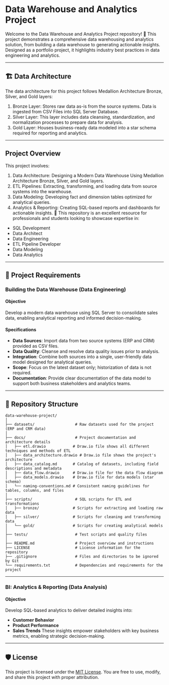 # Data Warehouse and Analytics Project

Welcome to the Data Warehouse and Analytics Project repository! 🚀
This project demonstrates a comprehensive data warehousing and analytics solution, from building a data warehouse to generating actionable insights. Designed as a portfolio project, it highlights industry best practices in data engineering and analytics.

---
## 🏗️ Data Architecture
The data architecture for this project follows Medallion Architecture Bronze, Silver, and Gold layers:


1. Bronze Layer: Stores raw data as-is from the source systems. Data is ingested from CSV Files into SQL Server Database.
2. Silver Layer: This layer includes data cleansing, standardization, and normalization processes to prepare data for analysis.
3. Gold Layer: Houses business-ready data modeled into a star schema required for reporting and analytics.
---

##  Project Overview
This project involves:

1. Data Architecture: Designing a Modern Data Warehouse Using Medallion Architecture Bronze, Silver, and Gold layers.
2. ETL Pipelines: Extracting, transforming, and loading data from source systems into the warehouse.
3. Data Modeling: Developing fact and dimension tables optimized for analytical queries.
4. Analytics & Reporting: Creating SQL-based reports and dashboards for actionable insights.
🎯 This repository is an excellent resource for professionals and students looking to showcase expertise in:

- SQL Development
- Data Architect
- Data Engineering
- ETL Pipeline Developer
- Data Modeling
- Data Analytics

---
## 🚀 Project Requirements

### Building the Data Warehouse (Data Engineering)

#### Objective
Develop a modern data warehouse using SQL Server to consolidate sales data, enabling analytical reporting and informed decision-making.

#### Specifications
- **Data Sources**: Import data from two source systems (ERP and CRM) provided as CSV files.
- **Data Quality**: Cleanse and resolve data quality issues prior to analysis.
- **Integration**: Combine both sources into a single, user-friendly data model designed for analytical queries.
- **Scope**: Focus on the latest dataset only; historization of data is not required.
- **Documentation**: Provide clear documentation of the data model to support both business stakeholders and analytics teams.

---
## 📂  Repository Structure
```
data-warehouse-project/
│
├── datasets/                  # Raw datasets used for the project (ERP and CRM data)
│
├── docs/                      # Project documentation and architecture details
│   ├── etl.drawio            # Draw.io file shows all different techniques and methods of ETL
│   ├── data_architecture.drawio # Draw.io file shows the project's architecture
│   ├── data_catalog.md       # Catalog of datasets, including field descriptions and metadata
│   ├── data_flow.drawio      # Draw.io file for the data flow diagram
│   ├── data_models.drawio    # Draw.io file for data models (star schema)
│   └── naming-conventions.md # Consistent naming guidelines for tables, columns, and files
│
├── scripts/                   # SQL scripts for ETL and transformations
│   ├── bronze/               # Scripts for extracting and loading raw data
│   ├── silver/               # Scripts for cleaning and transforming data
│   └── gold/                 # Scripts for creating analytical models
│
├── tests/                     # Test scripts and quality files
│
├── README.md                  # Project overview and instructions
├── LICENSE                    # License information for the repository
├── .gitignore                 # Files and directories to be ignored by Git
└── requirements.txt           # Dependencies and requirements for the project
```
---
### BI: Analytics & Reporting (Data Analysis)

#### Objective
Develop SQL-based analytics to deliver detailed insights into:
- **Customer Behavior**
- **Product Performance**
- **Sales Trends**
These insights empower stakeholders with key business metrics, enabling strategic decision-making.

---
## 🛡️ License
This project is licensed under the [MIT License](LICENSE). You are free to use, modify, and share this project with proper attribution.
